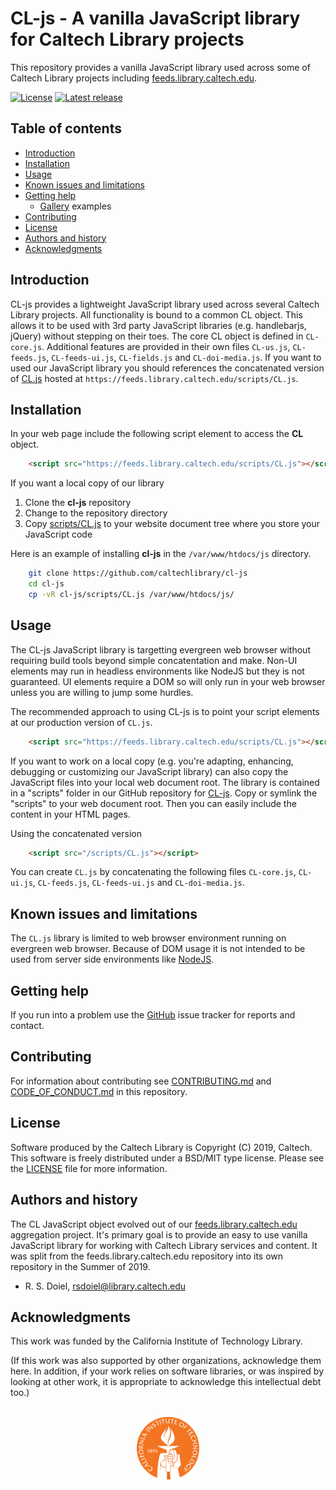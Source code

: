CL-js - A vanilla JavaScript library for Caltech Library projects
=====================================================

This repository provides a vanilla JavaScript library 
used across some of Caltech Library projects including 
[feeds.library.caltech.edu](https://feeds.library.caltech.edu).

[![License](https://img.shields.io/badge/License-BSD%203--Clause-blue.svg?style=flat-square)](https://choosealicense.com/licenses/bsd-3-clause)
[![Latest release](https://img.shields.io/badge/Latest_release-0.1.2-b44e88.svg?style=flat-square)](http://shields.io)


Table of contents
-----------------

* [Introduction](#introduction)
* [Installation](#installation)
* [Usage](#usage)
* [Known issues and limitations](#known-issues-and-limitations)
* [Getting help](#getting-help)
    * [Gallery](gallery/) examples 
* [Contributing](#contributing)
* [License](#license)
* [Authors and history](#authors-and-history)
* [Acknowledgments](#authors-and-acknowledgments)


Introduction
------------

CL-js provides a lightweight JavaScript library used across several
Caltech Library projects. All functionality is bound to a common CL
object.  This allows it to be used with 3rd party JavaScript 
libraries (e.g. handlebarjs, jQuery) without stepping on their toes.
The core CL object is defined in `CL-core.js`. Additional features
are provided in their own files `CL-us.js`, `CL-feeds.js`, 
`CL-feeds-ui.js`, `CL-fields.js` and `CL-doi-media.js`. 
If you want to used our JavaScript library you should 
references the concatenated version of [CL.js](https://feeds.library.caltech.edu/scripts/CL.js "Production version of CL.js") hosted at
`https://feeds.library.caltech.edu/scripts/CL.js`.

Installation
------------

In your web page include the following script element to access
the **CL** object.

```html
    <script src="https://feeds.library.caltech.edu/scripts/CL.js"></script>
```

If you want a local copy of our library

1. Clone the **cl-js** repository
2. Change to the repository directory
3. Copy [scripts/CL.js](scripts/CL.js) to your website document tree where you store your JavaScript code

Here is an example of installing **cl-js** 
in the `/var/www/htdocs/js` directory.

```bash
    git clone https://github.com/caltechlibrary/cl-js
    cd cl-js
    cp -vR cl-js/scripts/CL.js /var/www/htdocs/js/
```

Usage
-----

The CL-js JavaScript library is targetting evergreen web browser
without requiring build tools beyond simple concatentation and make.
Non-UI elements may run in headless environments like NodeJS
but they is not guaranteed. UI elements require a DOM so will only
run in your web browser unless you are willing to jump some
hurdles.

The recommended approach to using CL-js is to point your script
elements at our production version of `CL.js`.

```html
    <script src="https://feeds.library.caltech.edu/scripts/CL.js"></script>
```

If you want to work on a local copy (e.g. you're adapting, enhancing, 
debugging or customizing our JavaScript library) can also copy the 
JavaScript files into your local web document root.  The library is 
contained in a "scripts" folder in our GitHub repository
for [CL-js](https://github.com/caltechlibrary/cl-js). Copy or symlink
the "scripts" to your web document root. Then you can easily include
the content in your HTML pages.

Using the concatenated version

```html
    <script src="/scripts/CL.js"></script>
```

You can create `CL.js` by concatenating the following 
files `CL-core.js`, `CL-ui.js`, `CL-feeds.js`, `CL-feeds-ui.js`
and `CL-doi-media.js`.


Known issues and limitations
----------------------------

The `CL.js` library is limited to web browser environment
running on evergreen web browser. Because of DOM usage
it is not intended to be used from server side environments
like [NodeJS](https://nodejs.org).


Getting help
------------

If you run into a problem use the [GitHub](https://github.com/caltechlibrary/cl-js/issues) issue tracker for
reports and contact.


Contributing
------------

For information about contributing see [CONTRIBUTING.md](contributing.html)
and [CODE_OF_CONDUCT.md](code-of-conduct.html) in this repository.


License
-------

Software produced by the Caltech Library is Copyright (C) 2019, Caltech.  This software is freely distributed under a BSD/MIT type license.  Please see the [LICENSE](LICENSE) file for more information.


Authors and history
---------------------------

The CL JavaScript object evolved out of our [feeds.library.caltech.edu](https://feeds.library.caltech.edu) aggregation project. It's primary goal
is to provide an easy to use vanilla JavaScript library for working with
Caltech Library services and content.  It was split from the feeds.library.caltech.edu repository into its own repository in the Summer of 2019.

+ R. S. Doiel, <rsdoiel@library.caltech.edu>

Acknowledgments
---------------

This work was funded by the California Institute of Technology Library.

(If this work was also supported by other organizations, acknowledge them here.  In addition, if your work relies on software libraries, or was inspired by looking at other work, it is appropriate to acknowledge this intellectual debt too.)

<div align="center">
  <br>
  <a href="https://www.caltech.edu">
    <img width="100" height="100" src="assets/caltech-round.svg">
  </a>
</div>
